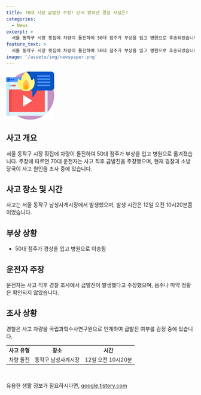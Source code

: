 ```yaml
---
title: 70대 시장 급발진 주장! 단서 밝혀낸 경찰 사실은?
categories:
  - News
excerpt: >
  서울 동작구 시장 횟집에 차량이 돌진하여 50대 점주가 부상을 입고 병원으로 후송되었습니다. 사고를 초래한 70대 운전자는 급발진을 주장하고 있습니다. 사고는 이날 오전 10시20분쯤 발생했으며, 운전자의 주장에 대한 경찰 조사가 이뤄지고 있습니다. 횟집 출입구도 파손되었고, 운전자의 음주나 마약 정황은 확인되지 않았습니다. 경찰은 사고 차량을 감정하기 위해 국립과학수사연구원으로 인계했습니다.
feature_text: >
  서울 동작구 시장 횟집에 차량이 돌진하여 50대 점주가 부상을 입고 병원으로 후송되었습니다. 사고를 초래한 70대 운전자는 급발진을 주장하고 있습니다. 사고는 이날 오전 10시20분쯤 발생했으며, 운전자의 주장에 대한 경찰 조사가 이뤄지고 있습니다. 횟집 출입구도 파손되었고, 운전자의 음주나 마약 정황은 확인되지 않았습니다. 경찰은 사고 차량을 감정하기 위해 국립과학수사연구원으로 인계했습니다.
image: '/assets/img/newspaper.png'
---
```


<p><img src="/assets/img/news.png" alt="rentncar 속보" /></p>

<h2 data-ke-size="size26">사고 개요</h2>

<p data-ke-size="size16">서울 동작구 시장 횟집에 차량이 돌진하여 50대 점주가 부상을 입고 병원으로 옮겨졌습니다. 주장에 따르면 70대 운전자는 사고 직후 급발진을 주장했으며, 현재 경찰과 소방당국이 사고 원인을 조사 중에 있습니다.</p>

<h2 data-ke-size="size26">사고 장소 및 시간</h2>

<p data-ke-size="size16">사고는 서울 동작구 남성사계시장에서 발생했으며, 발생 시간은 12일 오전 10시20분쯤이었습니다.</p>

<h2 data-ke-size="size26">부상 상황</h2>

<ul>
    <li>50대 점주가 경상을 입고 병원으로 이송됨</li>
</ul>

<h2 data-ke-size="size26">운전자 주장</h2>

<p data-ke-size="size16">운전자는 사고 직후 경찰 조사에서 급발진이 발생했다고 주장했으며, 음주나 마약 정황은 확인되지 않았습니다.</p>

<h2 data-ke-size="size26">조사 상황</h2>

<p data-ke-size="size16">경찰은 사고 차량을 국립과학수사연구원으로 인계하여 급발진 여부를 감정 중에 있습니다.</p>

<table>
    <tbody>
        <tr>
            <td style="text-align: center; height: 17px;"><b>사고 유형</b></td>
            <td style="text-align: center; height: 17px;"><b>장소</b></td>
            <td style="text-align: center; height: 17px;"><b>시간</b></td>
        </tr>
        <tr>
            <td style="text-align: center; height: 17px;">차량 돌진</td>
            <td style="text-align: center; height: 17px;">동작구 남성사계시장</td>
            <td style="text-align: center; height: 17px;">12일 오전 10시20분</td>
        </tr>
    </tbody>
</table>

<p data-ke-size="size16">&nbsp;</p>
유용한 생활 정보가 필요하시다면, <a href="https://qoogle.tistory.com" rel="dofollow">qoogle.tistory.com</a>


